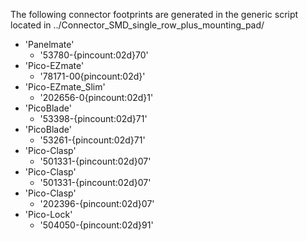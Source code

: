 The following connector footprints are generated in the generic script located in ../Connector_SMD_single_row_plus_mounting_pad/

- 'Panelmate'
  - '53780-{pincount:02d}70'
- 'Pico-EZmate'
  - '78171-00{pincount:02d}'
- 'Pico-EZmate_Slim'
  - '202656-0{pincount:02d}1'
- 'PicoBlade'
  - '53398-{pincount:02d}71'
- 'PicoBlade'
  - '53261-{pincount:02d}71'
- 'Pico-Clasp'
  - '501331-{pincount:02d}07'
- 'Pico-Clasp'
  - '501331-{pincount:02d}07'
- 'Pico-Clasp'
  - '202396-{pincount:02d}07'
- 'Pico-Lock'
  - '504050-{pincount:02d}91'
